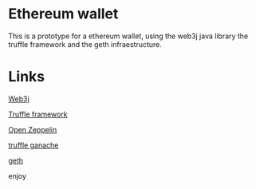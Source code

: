 Ethereum wallet
=======

This is a prototype for a ethereum wallet, using the web3j java library
the truffle framework and the geth infraestructure.

Links
====

[Web3j](https://docs.web3j.io)

[Truffle framework](http://truffleframework.com/docs/getting_started/)

[Open Zeppelin](https://openzeppelin.org/)

[truffle ganache](https://github.com/trufflesuite/ganache)

[geth](https://github.com/ethereum/go-ethereum)

enjoy
